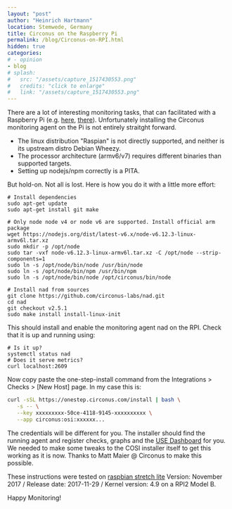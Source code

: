 ```yaml
---
layout: "post"
author: "Heinrich Hartmann"
location: Stemwede, Germany
title: Circonus on the Raspberry Pi
permalink: /blog/Circonus-on-RPI.html
hidden: true
categories:
# - opinion
- blog
# splash:
#   src: "/assets/capture_1517430553.png"
#   credits: "click to enlarge"
#   link: "/assets/capture_1517430553.png"
---
```


There are a lot of interesting monitoring tasks, that can facilitated with a Raspberry Pi (e.g. [here](http://heinrichhartmann.com/blog/2014/12/14/Sensor-Monitoring-with-RaspberryPi-and-Circonus.html), [there](https://www.circonus.com/2016/10/circonus-api-raspberry-pi/)).
Unfortunately installing the Circonus monitoring agent on the Pi is not entirely straitght forward.
- The linux distribution "Raspian" is not directly supported, and neither is its upstream distro Debian Wheezy.
- The processor architecture (armv6/v7) requires different binaries than supported targets.
- Setting up nodejs/npm correctly is a PITA.

But hold-on. Not all is lost. Here is how you do it with a little more effort:

```shell
# Install dependencies
sudo apt-get update
sudo apt-get install git make

# Only node node v4 or node v6 are supported. Install official arm package
wget https://nodejs.org/dist/latest-v6.x/node-v6.12.3-linux-armv6l.tar.xz
sudo mkdir -p /opt/node
sudo tar -vxf node-v6.12.3-linux-armv6l.tar.xz -C /opt/node --strip-components=1
sudo ln -s /opt/node/bin/node /usr/bin/node
sudo ln -s /opt/node/bin/npm /usr/bin/npm
sudo ln -s /opt/node/bin/node /opt/circonus/bin/node

# Install nad from sources
git clone https://github.com/circonus-labs/nad.git
cd nad
git checkout v2.5.1
sudo make install install-linux-init
```

This should install and enable the monitoring agent nad on the RPI.
Check that it is up and running using:

``` shell
# Is it up?
systemctl status nad
# Does it serve metrics?
curl localhost:2609
```

Now copy paste the one-step-install command from the Integrations > Checks > [New Host] page.
In my case this is:
```sh
curl -sSL https://onestep.circonus.com/install | bash \
   -s -- \
   --key xxxxxxxxx-50ce-4118-9145-xxxxxxxxxx \
   --app circonus:osi:xxxxxx...
```

The credentials will be different for you.
The installer should find the running agent and register checks, graphs and the [USE Dashboard](https://www.circonus.com/2017/08/system-monitoring-with-the-use-dashboard/) for you.
We needed to make some tweaks to the COSI installer itself to get this working as it is now.
Thanks to Matt Maier @ Circonus to make this possible.

These instructions were tested on [raspbian stretch lite](https://www.raspberrypi.org/downloads/raspbian/)
Version: November 2017 / Release date: 2017-11-29 / Kernel version: 4.9
on a RPI2 Model B.

Happy Monitoring!
